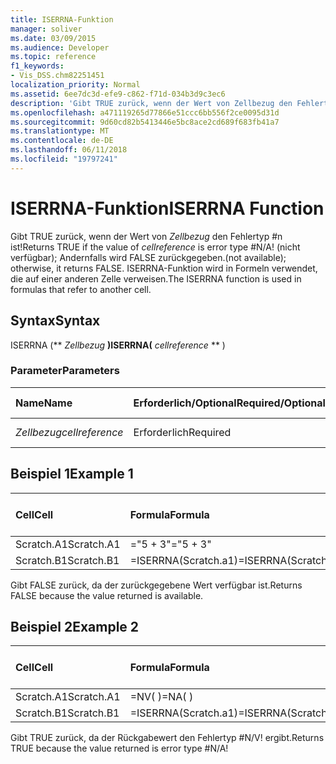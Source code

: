 ```yaml
---
title: ISERRNA-Funktion
manager: soliver
ms.date: 03/09/2015
ms.audience: Developer
ms.topic: reference
f1_keywords:
- Vis_DSS.chm82251451
localization_priority: Normal
ms.assetid: 6ee7dc3d-efe9-c862-f71d-034b3d9c3ec6
description: 'Gibt TRUE zurück, wenn der Wert von Zellbezug den Fehlertyp #n ist! (nicht verfügbar); Andernfalls wird FALSE zurückgegeben. ISERRNA-Funktion wird in Formeln verwendet, die auf einer anderen Zelle verweisen.'
ms.openlocfilehash: a471119265d77866e51ccc6bb556f2ce0095d31d
ms.sourcegitcommit: 9d60cd82b5413446e5bc8ace2cd689f683fb41a7
ms.translationtype: MT
ms.contentlocale: de-DE
ms.lasthandoff: 06/11/2018
ms.locfileid: "19797241"
---
```

# <a name="iserrna-function"></a><span data-ttu-id="529c5-105">ISERRNA-Funktion</span><span class="sxs-lookup"><span data-stu-id="529c5-105">ISERRNA Function</span></span>

<span data-ttu-id="529c5-106">Gibt TRUE zurück, wenn der Wert von _Zellbezug_ den Fehlertyp #n ist!</span><span class="sxs-lookup"><span data-stu-id="529c5-106">Returns TRUE if the value of  _cellreference_ is error type #N/A!</span></span> <span data-ttu-id="529c5-107">(nicht verfügbar); Andernfalls wird FALSE zurückgegeben.</span><span class="sxs-lookup"><span data-stu-id="529c5-107">(not available); otherwise, it returns FALSE.</span></span> <span data-ttu-id="529c5-108">ISERRNA-Funktion wird in Formeln verwendet, die auf einer anderen Zelle verweisen.</span><span class="sxs-lookup"><span data-stu-id="529c5-108">The ISERRNA function is used in formulas that refer to another cell.</span></span> 
  
## <a name="syntax"></a><span data-ttu-id="529c5-109">Syntax</span><span class="sxs-lookup"><span data-stu-id="529c5-109">Syntax</span></span>

<span data-ttu-id="529c5-110">ISERRNA (** *Zellbezug* **)</span><span class="sxs-lookup"><span data-stu-id="529c5-110">ISERRNA(** *cellreference* ** )</span></span> 
  
### <a name="parameters"></a><span data-ttu-id="529c5-111">Parameter</span><span class="sxs-lookup"><span data-stu-id="529c5-111">Parameters</span></span>

|<span data-ttu-id="529c5-112">**Name**</span><span class="sxs-lookup"><span data-stu-id="529c5-112">**Name**</span></span>|<span data-ttu-id="529c5-113">**Erforderlich/Optional**</span><span class="sxs-lookup"><span data-stu-id="529c5-113">**Required/Optional**</span></span>|<span data-ttu-id="529c5-114">**Datentyp**</span><span class="sxs-lookup"><span data-stu-id="529c5-114">**Data Type**</span></span>|<span data-ttu-id="529c5-115">**Beschreibung**</span><span class="sxs-lookup"><span data-stu-id="529c5-115">**Description**</span></span>|
|:-----|:-----|:-----|:-----|
| <span data-ttu-id="529c5-116">_Zellbezug_</span><span class="sxs-lookup"><span data-stu-id="529c5-116">_cellreference_</span></span> <br/> |<span data-ttu-id="529c5-117">Erforderlich</span><span class="sxs-lookup"><span data-stu-id="529c5-117">Required</span></span>  <br/> |<span data-ttu-id="529c5-118">**String**</span><span class="sxs-lookup"><span data-stu-id="529c5-118">**String**</span></span> <br/> |<span data-ttu-id="529c5-119">Bezug auf eine Zelle.</span><span class="sxs-lookup"><span data-stu-id="529c5-119">Reference to a cell.</span></span>  <br/> |
   
## <a name="example-1"></a><span data-ttu-id="529c5-120">Beispiel 1</span><span class="sxs-lookup"><span data-stu-id="529c5-120">Example 1</span></span>

|<span data-ttu-id="529c5-121">**Cell**</span><span class="sxs-lookup"><span data-stu-id="529c5-121">**Cell**</span></span>|<span data-ttu-id="529c5-122">**Formula**</span><span class="sxs-lookup"><span data-stu-id="529c5-122">**Formula**</span></span>|<span data-ttu-id="529c5-123">**Zurückgegebener Wert**</span><span class="sxs-lookup"><span data-stu-id="529c5-123">**Value returned**</span></span>|
|:-----|:-----|:-----|
|<span data-ttu-id="529c5-124">Scratch.A1</span><span class="sxs-lookup"><span data-stu-id="529c5-124">Scratch.A1</span></span>  <br/> |<span data-ttu-id="529c5-125">="5 + 3"</span><span class="sxs-lookup"><span data-stu-id="529c5-125">="5 + 3"</span></span>  <br/> |<span data-ttu-id="529c5-126">"8"</span><span class="sxs-lookup"><span data-stu-id="529c5-126">"8"</span></span>  <br/> |
|<span data-ttu-id="529c5-127">Scratch.B1</span><span class="sxs-lookup"><span data-stu-id="529c5-127">Scratch.B1</span></span>  <br/> |<span data-ttu-id="529c5-128">=ISERRNA(Scratch.a1)</span><span class="sxs-lookup"><span data-stu-id="529c5-128">=ISERRNA(Scratch.A1)</span></span>  <br/> |<span data-ttu-id="529c5-129">FALSE</span><span class="sxs-lookup"><span data-stu-id="529c5-129">FALSE</span></span>  <br/> |
   
<span data-ttu-id="529c5-130">Gibt FALSE zurück, da der zurückgegebene Wert verfügbar ist.</span><span class="sxs-lookup"><span data-stu-id="529c5-130">Returns FALSE because the value returned is available.</span></span>
  
## <a name="example-2"></a><span data-ttu-id="529c5-131">Beispiel 2</span><span class="sxs-lookup"><span data-stu-id="529c5-131">Example 2</span></span>

|<span data-ttu-id="529c5-132">**Cell**</span><span class="sxs-lookup"><span data-stu-id="529c5-132">**Cell**</span></span>|<span data-ttu-id="529c5-133">**Formula**</span><span class="sxs-lookup"><span data-stu-id="529c5-133">**Formula**</span></span>|<span data-ttu-id="529c5-134">**Zurückgegebener Wert**</span><span class="sxs-lookup"><span data-stu-id="529c5-134">**Value returned**</span></span>|
|:-----|:-----|:-----|
|<span data-ttu-id="529c5-135">Scratch.A1</span><span class="sxs-lookup"><span data-stu-id="529c5-135">Scratch.A1</span></span>  <br/> |<span data-ttu-id="529c5-136">=NV( )</span><span class="sxs-lookup"><span data-stu-id="529c5-136">=NA( )</span></span>  <br/> |<span data-ttu-id="529c5-137">#N/V!</span><span class="sxs-lookup"><span data-stu-id="529c5-137">#N/A!</span></span>  <br/> |
|<span data-ttu-id="529c5-138">Scratch.B1</span><span class="sxs-lookup"><span data-stu-id="529c5-138">Scratch.B1</span></span>  <br/> |<span data-ttu-id="529c5-139">=ISERRNA(Scratch.a1)</span><span class="sxs-lookup"><span data-stu-id="529c5-139">=ISERRNA(Scratch.A1)</span></span>  <br/> |<span data-ttu-id="529c5-140">TRUE</span><span class="sxs-lookup"><span data-stu-id="529c5-140">TRUE</span></span>  <br/> |
   
<span data-ttu-id="529c5-141">Gibt TRUE zurück, da der Rückgabewert den Fehlertyp #N/V! ergibt.</span><span class="sxs-lookup"><span data-stu-id="529c5-141">Returns TRUE because the value returned is error type #N/A!</span></span>
  

